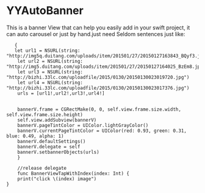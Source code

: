 # YYAutoBanner
This is a banner View that can help you easily add  in your swift project, it  can auto carousel or just by hand.just need Seldom sentences
just like:

 
       {
       let url1 = NSURL(string: "http://img5q.duitang.com/uploads/item/201501/27/20150127163843_BQyf3.jpeg")
        let url2 = NSURL(string: "http://img5.duitang.com/uploads/item/201501/27/20150127164025_BzEm8.jpeg")
        let url3 = NSURL(string: "http://bizhi.33lc.com/uploadfile/2015/0130/20150130023019720.jpg")
        let url4 = NSURL(string: "http://bizhi.33lc.com/uploadfile/2015/0130/20150130023017376.jpg")
        urls = [url1!,url2!,url3!,url4!]
        
        
        bannerV.frame = CGRectMake(0, 0, self.view.frame.size.width, self.view.frame.size.height)
        self.view.addSubview(bannerV)
        bannerV.pageTintColor = UIColor.lightGrayColor()
        bannerV.currentPageTintColor = UIColor(red: 0.93, green: 0.31, blue: 0.49, alpha: 1)
        bannerV.defaultSettings()
        bannerV.delegate = self
        bannerV.setbannerObjects(urls)
        }
        
        //release delegate
        func BannerViewTapWithIndex(index: Int) {
        print("click \(index) image")
    }
